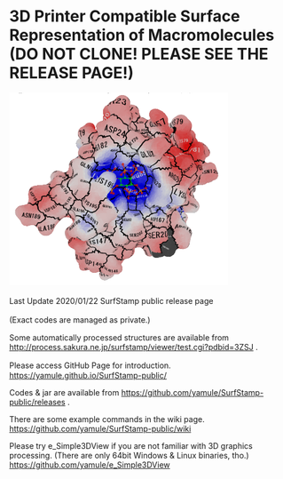 # 3D Printer Compatible Surface Representation of Macromolecules (DO NOT CLONE! PLEASE SEE THE RELEASE PAGE!)

![example](https://raw.githubusercontent.com/yamule/SurfStamp-public/master/docs/img/apbs_example.png)　　

Last Update 2020/01/22
SurfStamp public release page 　　

(Exact codes are managed as private.)　　

Some automatically processed structures are available from
http://process.sakura.ne.jp/surfstamp/viewer/test.cgi?pdbid=3ZSJ
.

Please access GitHub Page for introduction.　
https://yamule.github.io/SurfStamp-public/

Codes & jar are available from 
https://github.com/yamule/SurfStamp-public/releases
.

There are some example commands in the wiki page.
https://github.com/yamule/SurfStamp-public/wiki

Please try e_Simple3DView if you are not familiar with 3D graphics processing. (There are only 64bit Windows & Linux binaries, tho.)
https://github.com/yamule/e_Simple3DView

